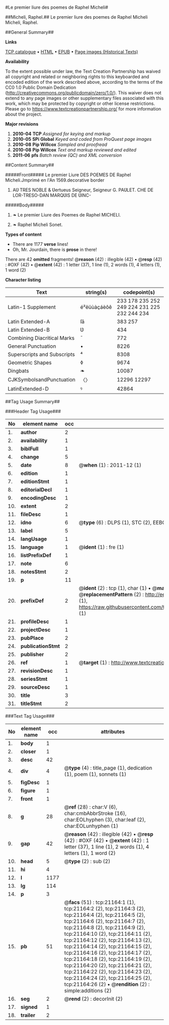 #Le premier liure des poemes de Raphel Micheli#

##Micheli, Raphel.##
Le premier liure des poemes de Raphel Micheli
Micheli, Raphel.

##General Summary##

**Links**

[TCP catalogue](http://www.ota.ox.ac.uk/tcp/)  • 
[HTML](http://tei.it.ox.ac.uk/tcp/Texts-HTML/free/A07/A07470.html)  • 
[EPUB](http://tei.it.ox.ac.uk/tcp/Texts-EPUB/free/A07/A07470.epub) • 
[Page images (Historical Texts)](https://historicaltexts.jisc.ac.uk/eebo-99855662e)

**Availability**

To the extent possible under law, the Text Creation Partnership has waived all copyright and related or neighboring rights to this keyboarded and encoded edition of the work described above, according to the terms of the CC0 1.0 Public Domain Dedication (http://creativecommons.org/publicdomain/zero/1.0/). This waiver does not extend to any page images or other supplementary files associated with this work, which may be protected by copyright or other license restrictions. Please go to https://www.textcreationpartnership.org/ for more information about the project.

**Major revisions**

1. __2010-04__ __TCP__ *Assigned for keying and markup*
1. __2010-05__ __SPi Global__ *Keyed and coded from ProQuest page images*
1. __2010-08__ __Pip Willcox__ *Sampled and proofread*
1. __2010-08__ __Pip Willcox__ *Text and markup reviewed and edited*
1. __2011-06__ __pfs__ *Batch review (QC) and XML conversion*

##Content Summary##

#####Front#####
Le premier Liure DES POEMES DE Raphel Micheli.Jmprimé en l'An 1569.decorative border
1. AƲ TRES NOBLE & Ʋertueus Seigneur, Seigneur G. PAƲLET. CHE DE LOR-TRESO-DAN MARQƲIS DE ƲINC-

#####Body#####

1. ❧ Le premier Liure des Poemes de Raphel MICHELI.

1. ❧ Raphel Micheli Sonet.

**Types of content**

  * There are 1177 **verse** lines!
  * Oh, Mr. Jourdain, there is **prose** in there!

There are 42 **omitted** fragments! 
 @__reason__ (42) : illegible (42)  •  @__resp__ (42) : #OXF (42)  •  @__extent__ (42) : 1 letter (37), 1 line (1), 2 words (1), 4 letters (1), 1 word (2)

**Character listing**


|Text|string(s)|codepoint(s)|
|---|---|---|
|Latin-1 Supplement|é²ëüùàçáèôê|233 178 235 252 249 224 231 225 232 244 234|
|Latin Extended-A|ſā|383 257|
|Latin Extended-B|Ʋ|434|
|Combining             Diacritical Marks|̄|772|
|General Punctuation|•|8226|
|Superscripts             and Subscripts|⁴|8308|
|Geometric Shapes|◊|9674|
|Dingbats|❧|10087|
|CJKSymbolsandPunctuation|〈〉|12296 12297|
|LatinExtended-D|ꝰ|42864|

##Tag Usage Summary##

###Header Tag Usage###

|No|element name|occ|attributes|
|---|---|---|---|
|1.|__author__|2||
|2.|__availability__|1||
|3.|__biblFull__|1||
|4.|__change__|5||
|5.|__date__|8| @__when__ (1) : 2011-12 (1)|
|6.|__edition__|1||
|7.|__editionStmt__|1||
|8.|__editorialDecl__|1||
|9.|__encodingDesc__|1||
|10.|__extent__|2||
|11.|__fileDesc__|1||
|12.|__idno__|6| @__type__ (6) : DLPS (1), STC (2), EEBO-CITATION (1), PROQUEST (1), VID (1)|
|13.|__label__|5||
|14.|__langUsage__|1||
|15.|__language__|1| @__ident__ (1) : fre (1)|
|16.|__listPrefixDef__|1||
|17.|__note__|6||
|18.|__notesStmt__|2||
|19.|__p__|11||
|20.|__prefixDef__|2| @__ident__ (2) : tcp (1), char (1)  •  @__matchPattern__ (2) : ([0-9\-]+):([0-9IVX]+) (1), (.+) (1)  •  @__replacementPattern__ (2) : http://eebo.chadwyck.com/downloadtiff?vid=$1&page=$2 (1), https://raw.githubusercontent.com/textcreationpartnership/Texts/master/tcpchars.xml#$1 (1)|
|21.|__profileDesc__|1||
|22.|__projectDesc__|1||
|23.|__pubPlace__|2||
|24.|__publicationStmt__|2||
|25.|__publisher__|2||
|26.|__ref__|1| @__target__ (1) : http://www.textcreationpartnership.org/docs/. (1)|
|27.|__revisionDesc__|1||
|28.|__seriesStmt__|1||
|29.|__sourceDesc__|1||
|30.|__title__|3||
|31.|__titleStmt__|2||


###Text Tag Usage###

|No|element name|occ|attributes|
|---|---|---|---|
|1.|__body__|1||
|2.|__closer__|1||
|3.|__desc__|42||
|4.|__div__|4| @__type__ (4) : title_page (1), dedication (1), poem (1), sonnets (1)|
|5.|__figDesc__|1||
|6.|__figure__|1||
|7.|__front__|1||
|8.|__g__|28| @__ref__ (28) : char:V (6), char:cmbAbbrStroke (16), char:EOLhyphen (3), char:leaf (2), char:EOLunhyphen (1)|
|9.|__gap__|42| @__reason__ (42) : illegible (42)  •  @__resp__ (42) : #OXF (42)  •  @__extent__ (42) : 1 letter (37), 1 line (1), 2 words (1), 4 letters (1), 1 word (2)|
|10.|__head__|5| @__type__ (2) : sub (2)|
|11.|__hi__|4||
|12.|__l__|1177||
|13.|__lg__|114||
|14.|__p__|3||
|15.|__pb__|51| @__facs__ (51) : tcp:21164:1 (1), tcp:21164:2 (2), tcp:21164:3 (2), tcp:21164:4 (2), tcp:21164:5 (2), tcp:21164:6 (2), tcp:21164:7 (2), tcp:21164:8 (2), tcp:21164:9 (2), tcp:21164:10 (2), tcp:21164:11 (2), tcp:21164:12 (2), tcp:21164:13 (2), tcp:21164:14 (2), tcp:21164:15 (2), tcp:21164:16 (2), tcp:21164:17 (2), tcp:21164:18 (2), tcp:21164:19 (2), tcp:21164:20 (2), tcp:21164:21 (2), tcp:21164:22 (2), tcp:21164:23 (2), tcp:21164:24 (2), tcp:21164:25 (2), tcp:21164:26 (2)  •  @__rendition__ (2) : simple:additions (2)|
|16.|__seg__|2| @__rend__ (2) : decorInit (2)|
|17.|__signed__|1||
|18.|__trailer__|2||
